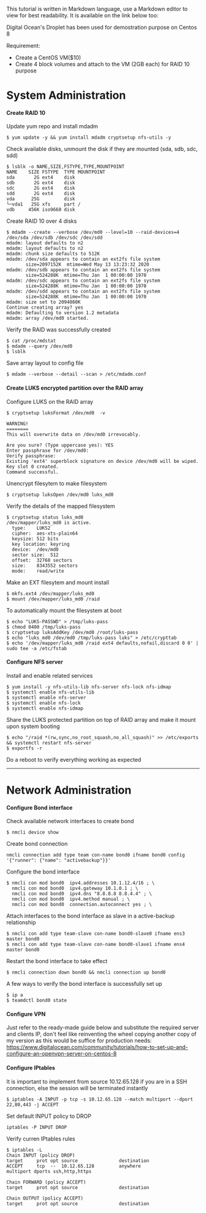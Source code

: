 This tutorial is written in Markdown language, use a Markdown editor to view for best readability. It is available on the link below too:


Digital Ocean's Droplet has been used for demostration purpose on Centos 8

Requirement:
- Create a CentOS VM($10)
- Create 4 block volumes and attach to the VM (2GB each) for RAID 10 purpose

# System Administration


#### Create RAID 10

Update yum repo and install mdadm
```
$ yum update -y && yum install mdadm cryptsetup nfs-utils -y
```

Check available disks, unmount the disk if they are mounted (sda, sdb, sdc, sdd)
```
$ lsblk -o NAME,SIZE,FSTYPE,TYPE,MOUNTPOINT
NAME    SIZE FSTYPE  TYPE MOUNTPOINT
sda       2G ext4    disk 
sdb       2G ext4    disk
sdc       2G ext4    disk
sdd       2G ext4    disk
vda      25G         disk
└─vda1   25G xfs     part /
vdb     456K iso9660 disk
```

Create RAID 10 over 4 disks
```
$ mdadm --create --verbose /dev/md0 --level=10 --raid-devices=4 /dev/sda /dev/sdb /dev/sdc /dev/sdd
mdadm: layout defaults to n2
mdadm: layout defaults to n2
mdadm: chunk size defaults to 512K
mdadm: /dev/sda appears to contain an ext2fs file system
       size=2097152K  mtime=Wed May 13 13:23:32 2020
mdadm: /dev/sdb appears to contain an ext2fs file system
       size=524288K  mtime=Thu Jan  1 00:00:00 1970
mdadm: /dev/sdc appears to contain an ext2fs file system
       size=524288K  mtime=Thu Jan  1 00:00:00 1970
mdadm: /dev/sdd appears to contain an ext2fs file system
       size=524288K  mtime=Thu Jan  1 00:00:00 1970
mdadm: size set to 2094080K
Continue creating array? yes
mdadm: Defaulting to version 1.2 metadata
mdadm: array /dev/md0 started.
```

Verify the RAID was successfully created
```
$ cat /proc/mdstat
$ mdadm --query /dev/md0
$ lsblk
```

Save array layout to config file
```
$ mdadm --verbose --detail --scan > /etc/mdadm.conf
```

#### Create LUKS encrypted partition over the RAID array

Configure LUKS on the RAID array
```
$ cryptsetup luksFormat /dev/md0  -v

WARNING!
========
This will overwrite data on /dev/md0 irrevocably.

Are you sure? (Type uppercase yes): YES
Enter passphrase for /dev/md0:
Verify passphrase:
Existing 'ext4' superblock signature on device /dev/md0 will be wiped.
Key slot 0 created.
Command successful.
```

Unencrypt filesytem to make filesystem
```
$ cryptsetup luksOpen /dev/md0 luks_md0
```

Verify the details of the mapped filesystem
```
$ cryptsetup status luks_md0
/dev/mapper/luks_md0 is active.
  type:    LUKS2
  cipher:  aes-xts-plain64
  keysize: 512 bits
  key location: keyring
  device:  /dev/md0
  sector size:  512
  offset:  32768 sectors
  size:    8343552 sectors
  mode:    read/write
```

Make an EXT filesytem and mount install
```
$ mkfs.ext4 /dev/mapper/luks_md0
$ mount /dev/mapper/luks_md0 /raid
```

To automatically mount the filesystem at boot
```
$ echo "LUKS-PASSWD" > /tmp/luks-pass
$ chmod 0400 /tmp/luks-pass
$ cryptsetup luksAddKey /dev/md0 /root/luks-pass
$ echo "luks_md0 /dev/md0 /tmp/luks-pass luks" > /etc/crypttab
$ echo '/dev/mapper/luks_md0 /raid ext4 defaults,nofail,discard 0 0' | sudo tee -a /etc/fstab
```

#### Configure NFS server

Install and enable related services
```
$ yum install -y nfs-utils-lib nfs-server nfs-lock nfs-idmap
$ systemctl enable nfs-utils-lib
$ systemctl enable nfs-server
$ systemctl enable nfs-lock
$ systemctl enable nfs-idmap
```

Share the LUKS protected partition on top of RAID array and make it mount upon system booting
```
$ echo "/raid *(rw,sync,no_root_squash,no_all_squash)" >> /etc/exports && systemctl restart nfs-server
$ exportfs -r
```

Do a reboot to verify everything working as expected

----

# Network Administration

#### Configure Bond interface

Check available network interfaces to create bond
```
$ nmcli device show
```

Create bond connection 
```
nmcli connection add type team con-name bond0 ifname bond0 config '{"runner": {"name": "activebackup"}}'
```

Configure the bond interface
```
$ nmcli con mod bond0  ipv4.addresses 10.1.12.4/16 ; \
  nmcli con mod bond0  ipv4.gateway 10.1.0.1 ; \
  nmcli con mod bond0  ipv4.dns "8.8.8.8 8.8.4.4" ; \
  nmcli con mod bond0  ipv4.method manual ; \
  nmcli con mod bond0  connection.autoconnect yes ; \
```

Attach interfaces to the bond interface as slave in a active-backup relationship
```
$ nmcli con add type team-slave con-name bond0-slave0 ifname ens3 master bond0
$ nmcli con add type team-slave con-name bond0-slave1 ifname ens4 master bond0
```
Restart the bond interface to take effect
```
$ nmcli connection down bond0 && nmcli connection up bond0
```

A few ways to verify the bond interface is successfully set up
```
$ ip a
$ teamdctl bond0 state
```

#### Configure VPN

Just refer to the ready-made guide below and substitute the required server and clients IP, don't feel like reinventing the wheel copying another copy of my version as this would be suffice for production needs:
 https://www.digitalocean.com/community/tutorials/how-to-set-up-and-configure-an-openvpn-server-on-centos-8 

#### Configure IPtables

It is important to implement from source 10.12.65.128 if you are in a SSH connection, else the session will be terminated instantly
```
$ iptables -A INPUT -p tcp -s 10.12.65.128 --match multiport --dport 22,80,443 -j ACCEPT
```

Set default INPUT policy to DROP
```
iptables -P INPUT DROP
```

Verify curren IPtables rules
```
$ iptables -L
Chain INPUT (policy DROP)
target     prot opt source               destination
ACCEPT     tcp  --  10.12.65.128         anywhere             multiport dports ssh,http,https

Chain FORWARD (policy ACCEPT)
target     prot opt source               destination

Chain OUTPUT (policy ACCEPT)
target     prot opt source               destination
```
